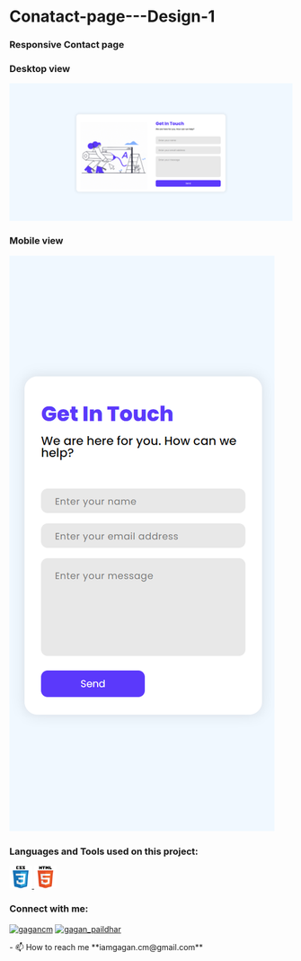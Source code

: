 # Conatact-page---Design-1


<h3 align="left">Responsive Contact page</h3>

<h3>Desktop view</h3>

![alt text](https://github.com/Gagancm/Conatact-page---Design-1/blob/main/Screenshot%20(153).png?raw=true)

<h3>Mobile view</h3>

![alt text](https://github.com/Gagancm/Conatact-page---Design-1/blob/main/Screenshot%20(152).png?raw=true)

<h3 align="left">Languages and Tools used on this project:</h3>
<p align="left"> <a href="https://www.w3schools.com/css/" target="_blank" rel="noreferrer"> <img src="https://raw.githubusercontent.com/devicons/devicon/master/icons/css3/css3-original-wordmark.svg" alt="css3" width="40" height="40"/> </a> <a href="https://www.w3.org/html/" target="_blank" rel="noreferrer"> <img src="https://raw.githubusercontent.com/devicons/devicon/master/icons/html5/html5-original-wordmark.svg" alt="html5" width="40" height="40"/> </a> </p>

<h3 align="left">Connect with me:</h3>
<p align="left">
<a href="https://linkedin.com/in/gagancm" target="blank"><img align="center" src="https://raw.githubusercontent.com/rahuldkjain/github-profile-readme-generator/master/src/images/icons/Social/linked-in-alt.svg" alt="gagancm" height="30" width="40" /></a>
<a href="https://instagram.com/gagan_paildhar" target="blank"><img align="center" src="https://raw.githubusercontent.com/rahuldkjain/github-profile-readme-generator/master/src/images/icons/Social/instagram.svg" alt="gagan_paildhar" height="30" width="40" /></a>
</p>
- 📫 How to reach me **iamgagan.cm@gmail.com**





